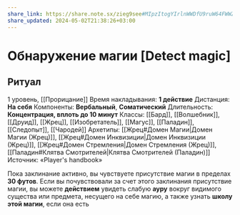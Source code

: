 ```yaml
---
share_link: https://share.note.sx/zieg9see#MIpzItogYIrlnWWDfU9ruW64FWWZ2dEKW8zLgYhQWqU
share_updated: 2024-05-02T21:38:26+03:00
---
```

# Обнаружение магии [Detect magic]
## Ритуал
1 уровень, [[Прорицание]]
Время накладывания: **1 действие**
Дистанция: **На себя**
Компоненты: **Вербальный**, **Соматический**
Длительность: **Концентрация, вплоть до 10 минут**
Классы: [[Бард]], [[Волшебник]], [[Друид]], [[Жрец]], [[Изобретатель]], [[Магус]], [[Паладин]], [[Следопыт]], [[Чародей]]
Архетипы: [[Жрец#Домен Магии|Домен Магии (Жрец)]], [[Жрец#Домен Инквизиции|Домен Инквизиции (Жрец)]], [[Жрец#Домен Стремления|Домен Стремления (Жрец)]], [[Паладин#Клятва Смотрителей|Клятва Смотрителей (Паладин)]]
Источник: «Player's handbook»

Пока заклинание активно, вы чувствуете присутствие магии в пределах **30 футов**. Если вы почувствовали за счет этого заклинания присутствие магии, вы можете **действием** увидеть слабую **ауру** вокруг видимого существа или предмета, несущего на себе магию, а также узнать **школу этой магии**, если она есть
